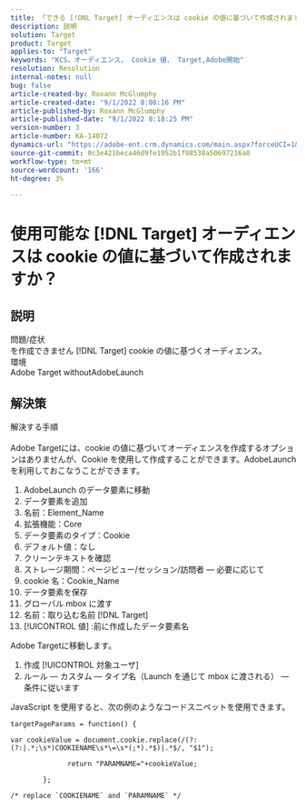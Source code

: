 ```yaml
---
title: 「できる [!DNL Target] オーディエンスは cookie の値に基づいて作成されますか？」
description: 説明
solution: Target
product: Target
applies-to: "Target"
keywords: "KCS，オーディエンス， Cookie 値， Target,Adobe開始"
resolution: Resolution
internal-notes: null
bug: false
article-created-by: Roxann McGlumphy
article-created-date: "9/1/2022 8:08:16 PM"
article-published-by: Roxann McGlumphy
article-published-date: "9/1/2022 8:18:25 PM"
version-number: 3
article-number: KA-14072
dynamics-url: "https://adobe-ent.crm.dynamics.com/main.aspx?forceUCI=1&pagetype=entityrecord&etn=knowledgearticle&id=2eaa97cd-312a-ed11-9db1-002248086a27"
source-git-commit: 0c3e421beca46d9fe1952b1f98538a50697216a0
workflow-type: tm+mt
source-wordcount: '166'
ht-degree: 3%

---
```


# 使用可能な [!DNL Target] オーディエンスは cookie の値に基づいて作成されますか？

## 説明

問題/症状<br>
を作成できません [!DNL Target] cookie の値に基づくオーディエンス。
<br>環境<br>
Adobe Target withoutAdobeLaunch




## 解決策

解決する手順<br><br>
Adobe Targetには、cookie の値に基づいてオーディエンスを作成するオプションはありませんが、Cookie を使用して作成することができます。AdobeLaunch を利用しておこなうことができます。

1. AdobeLaunch のデータ要素に移動
2. データ要素を追加
3. 名前：Element_Name
4. 拡張機能：Core
5. データ要素のタイプ：Cookie
6. デフォルト値：なし
7. クリーンテキストを確認
8. ストレージ期間：ページビュー/セッション/訪問者 — 必要に応じて
9. cookie 名：Cookie_Name
10. データ要素を保存
11. グローバル mbox に渡す
12. 名前：取り込む名前 [!DNL Target]
13. [!UICONTROL 値] :前に作成したデータ要素名




Adobe Targetに移動します。

1. 作成 [!UICONTROL 対象ユーザ]
2. ルール — カスタム — タイプ名（Launch を通じて mbox に渡される） — 条件に従います




JavaScript を使用すると、次の例のようなコードスニペットを使用できます。


```
targetPageParams = function() {

var cookieValue = document.cookie.replace(/(?:(?:|.*;\s*)COOKIENAME\s*\=\s*(;*).*$)|.*$/, "$1");

              return "PARAMNAME="+cookieValue;

        };

/* replace `COOKIENAME` and `PARAMNAME` */
```

